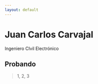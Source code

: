 ```yaml
---
layout: default
---
```


# Juan Carlos Carvajal

Ingeniero CIvil Electrónico

## Probando
> 1, 2, 3
